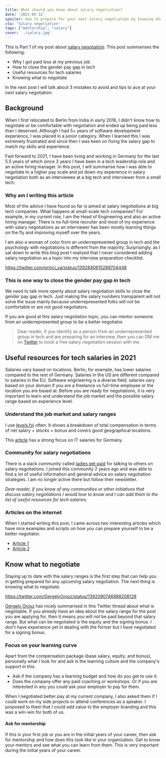 ```yaml
---
title: What should you know about salary negotiation?
date: '2021-05-12'
spoiler: How to prepare for your next salary negotiation by knowing what to negotiate
cta: 'Salary negotiation'
tags: ["mentorship", "salary"]
cover: './salary.jpg'
---
```


This is Part 1 of my post about [salary negotiation](../tags/salary). This post summarises the following:

- Why I got paid less at my previous job
- How to close the gender pay gap in tech
- Useful resources for tech salaries
- Knowing what to negotiate

In the next post I will talk about 3 mistakes to avoid and tips to ace at your next salary negotiation.

## Background

When I first relocated to Berlin from India in early 2016, I didn't know how to negotiate or be comfortable with negotiation and ended up being paid less than I deserved. Although I had 5+ years of software development experience, I was placed in a junior category. When I learned this I was extremely frustrated and since then I was keen on fixing the salary gap to match my skills and experience.

Fast forward to 2021, I have been living and working in Germany for the last 5.5 years of which since 3 years I have been in a tech leadership role and an active hiring manager. In this post, I will summarise how I was able to negotiate to a higher pay scale and jot down my experience in salary negotiation both as an interviewee at a big tech and interviewer from a small tech.

### Why am I writing this article

Most of the advice I have found so far is aimed at salary negotiations at big tech companies. What happens at small-scale tech companies? For example, in my current role, I am the Head of Engineering and also an active hiring manager. There is no full-time recruiter and most of my experience with salary negotiations as an interviewer has been mostly learning things on the fly and improving myself over the years.

I am also a woman of color from an underrepresented group in tech and the psychology with negotiations is different from the majority. Surprisingly, as I sat down to write this blog post I realized that I never considered adding salary negotiation as a topic into my interview preparation checklist.

https://twitter.com/princi_ya/status/1392840615289704448

### This is one way to close the gender pay gap in tech

We need to talk more openly about salary negotiation skills to close the gender pay gap in tech. Just making the salary numbers transparent will not solve the issue mainly because underrepresented folks will not be comfortable or are not good negotiators.

If you are good at this salary negotiation topic, you can mentor someone from an underrepresented group to be a better negotiator.

> Dear reader, if you identify as a person from an underrepresented group in tech and are preparing for an interview, then you can DM me on [Twitter](https://twitter.com/princi_ya) to book a free salary negotiation session with me.

## Useful resources for tech salaries in 2021

Salaries vary based on locations. Berlin, for example, has lower salaries compared to the rest of Germany. Salaries in the US are different compared to salaries in the EU. Software engineering is a diverse field; salaries vary based on your domain if you are a freelance vs full-time employee or the location you are based at. Before you are ready for negotiations, it is very important to learn and understand the job market and the possible salary range based on experience level.

### Understand the job market and salary ranges

I use [levels.fyi](https://www.levels.fyi/) often. It shows a breakdown of total compensation in terms of net salary + stocks + bonus and covers good geographical locations.

This [article](https://www.asdcode.de/2021/01/it-salary-survey-december-2020.html) has a strong focus on IT salaries for Germany.

### Community for salary negotiations

There is a slack community called [ladies get paid](https://www.ladiesgetpaid.com/) for talking to others on salary negotiations. I joined this community 2 years ago and was able to find a lot of useful information and general advice on salary negotiation strategies. I am no longer active there but follow their newsletter.

*Dear reader, if you know of any communities or other initiatives that discuss salary negotiations I would love to know and I can add them to the list of useful resources for tech salaries.*

### Articles on the internet

When I started writing this post, I came across two interesting articles which have nice examples and scripts on how you can prepare yourself to be a better negotiator.

- [Article 1](https://fearlesssalarynegotiation.com/salary-expectations-interview-question/)
- [Article 2](https://www.kalzumeus.com/2012/01/23/salary-negotiation/)

## Know what to negotiate

Staying up to date with the salary ranges is the first step that can help you in getting prepared for any upcoming salary negotiation. The next thing is knowing what to negotiate.

https://twitter.com/GergelyOrosz/status/1392090746988208128

[Gergely Orosz](https://blog.pragmaticengineer.com/) has nicely summarised in this Twitter thread about what is negotiable. If you already have an idea about the salary range for the post you are applying for, then it means you will not be paid beyond that salary range. But what can be negotiated is the equity and the signing bonus. I don't have experience yet in dealing with the former but I have negotiated for a signing bonus.

### Focus on your learning curve

Apart from the compensation package (base salary, equity, and bonus), personally what I look for and ask is the learning culture and the company's support in this.

- Ask if the company has a learning budget and how do you get to use it.
- Does the company offer any paid coaching or workshops. Or if you are interested in any you could ask your employer to pay for them.

When I negotiated better pay at my current company, I also asked them if I could work on my side projects or attend conferences as a speaker. I proposed to them that I could add value to the employer branding and this was a win-win for both of us.

#### Ask for mentorship

If this is your first job or you are in the initial years of your career, then ask for mentorship and how does this look like in your organization. Get to know your mentors and see what you can learn from them. This is very important during the initial years of your career.

